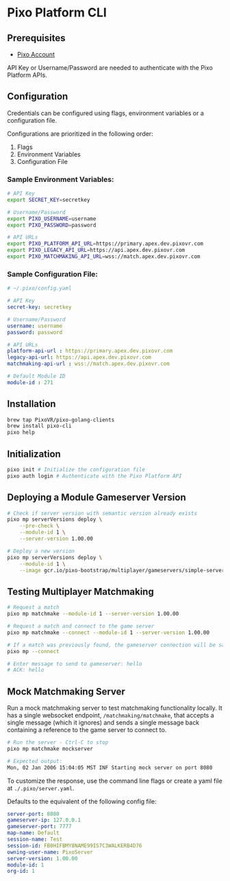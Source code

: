 # Pixo Platform CLI

## Prerequisites
- [Pixo Account](https://apex.pixovr.com)

API Key or Username/Password are needed to authenticate with the Pixo Platform APIs.

## Configuration
Credentials can be configured using flags, environment variables or a configuration file.  

Configurations are prioritized in the following order:
1. Flags
2. Environment Variables
3. Configuration File

### Sample Environment Variables:
```bash
# API Key
export SECRET_KEY=secretkey

# Username/Password
export PIXO_USERNAME=username
export PIXO_PASSWORD=password

# API URLs
export PIXO_PLATFORM_API_URL=https://primary.apex.dev.pixovr.com
export PIXO_LEGACY_API_URL=https://api.apex.dev.pixovr.com
export PIXO_MATCHMAKING_API_URL=wss://match.apex.dev.pixovr.com
```

### Sample Configuration File:
```yaml
# ~/.pixo/config.yaml

# API Key
secret-key: secretkey

# Username/Password
username: username
password: password

# API URLs
platform-api-url : https://primary.apex.dev.pixovr.com
legacy-api-url: https://api.apex.dev.pixovr.com
matchmaking-api-url : wss://match.apex.dev.pixovr.com

# Default Module ID
module-id : 271
```

## Installation
```bash
brew tap PixoVR/pixo-golang-clients
brew install pixo-cli
pixo help
```

## Initialization
```bash
pixo init # Initialize the configuration file
pixo auth login # Authenticate with the Pixo Platform API
```

## Deploying a Module Gameserver Version
```bash
# Check if server version with semantic version already exists
pixo mp serverVersions deploy \
    --pre-check \
    --module-id 1 \
    --server-version 1.00.00

# Deploy a new version
pixo mp serverVersions deploy \
    --module-id 1 \
    --image gcr.io/pixo-bootstrap/multiplayer/gameservers/simple-server:latest
```

## Testing Multiplayer Matchmaking
```bash
# Request a match
pixo mp matchmake --module-id 1 --server-version 1.00.00

# Request a match and connect to the game server
pixo mp matchmake --connect --module-id 1 --server-version 1.00.00

# If a match was previously found, the gameserver connection will be saved and can be used to reconnect
pixo mp --connect

# Enter message to send to gameserver: hello
# ACK: hello
```

## Mock Matchmaking Server

Run a mock matchmaking server to test matchmaking functionality locally.
It has a single websocket endpoint, `/matchmaking/matchmake`, that accepts a single message (which it ignores)
and sends a single message back containing a reference to the game server to connect to.

```bash
# Run the server - Ctrl-C to stop
pixo mp matchmake mockserver

# Expected output:
Mon, 02 Jan 2006 15:04:05 MST INF Starting mock server on port 8080
```

To customize the response, use the command line flags or create a yaml file at `./.pixo/server.yaml`.

Defaults to the equivalent of the following config file:
```yaml
server-port: 8080
gameserver-ip: 127.0.0.1
gameserver-port: 7777
map-name: Default
session-name: Test
session-id: FB0HIFBMY8NAME99IS7C3WALKERB4D76
owning-user-name: PixoServer
server-version: 1.00.00
module-id: 1
org-id: 1
```

